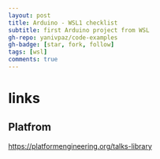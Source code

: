 ```yaml
---
layout: post
title: Arduino - WSL1 checklist 
subtitle: first Arduino project from WSL
gh-repo: yanivpaz/code-examples
gh-badge: [star, fork, follow]
tags: [wsl]
comments: true
---
```


# links
## Platfrom 
https://platformengineering.org/talks-library
